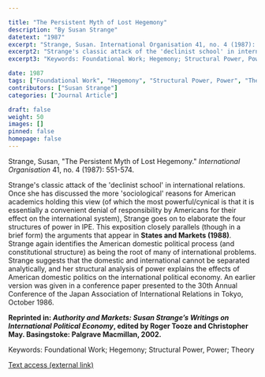 ```yaml
---

title: "The Persistent Myth of Lost Hegemony"
description: "By Susan Strange"
datetext: "1987"
excerpt: "Strange, Susan. International Organisation 41, no. 4 (1987): 551-574."
excerpt2: "Strange's classic attack of the 'declinist school' in international relations. Once she has discussed the more 'sociological' reasons for American academics holding this view (of which the most powerful/cynical is that it is essentially a convenient denial of responsibility by Americans for their effect on the international system), Strange goes on to elaborate the four structures of power in IPE. This exposition closely parallels (though in a brief form) the arguments that appear in States and Markets (1988). Strange again identifies the American domestic political process (and constitutional structure) as being the root of many of international problems. Strange suggests that the domestic and international cannot be separated analytically, and her structural analysis of power explains the effects of American domestic politics on the international political economy. An earlier version was given in a conference paper presented to the 30th Annual Conference of the Japan Association of International Relations in Tokyo, October 1986. Reprinted in: Authority and Markets: Susan Strange’s Writings on International Political Economy. Roger Tooze and Christopher May, editors. Basingstoke: Palgrave Macmillan, 2002."
excerpt3: "Keywords: Foundational Work; Hegemony; Structural Power, Power; Theory"

date: 1987
tags: ["Foundational Work", "Hegemony", "Structural Power, Power", "Theory", "1980's"]
contributors: ["Susan Strange"]
categories: ["Journal Article"]

draft: false
weight: 50
images: []
pinned: false
homepage: false
---
```


Strange, Susan, "The Persistent Myth of Lost Hegemony." *International Organisation* 41, no. 4 (1987): 551-574.

Strange's classic attack of the 'declinist school' in international relations. Once she has discussed the more 'sociological' reasons for American academics holding this view (of which the most powerful/cynical is that it is essentially a convenient denial of responsibility by Americans for their effect on the international system), Strange goes on to elaborate the four structures of power in IPE. This exposition closely parallels (though in a brief form) the arguments that appear in **States and Markets (1988)**. Strange again identifies the American domestic political process (and constitutional structure) as being the root of many of international problems. Strange suggests that the domestic and international cannot be separated analytically, and her structural analysis of power explains the effects of American domestic politics on the international political economy. An earlier version was given in a conference paper presented to the 30th Annual Conference of the Japan Association of International Relations in Tokyo, October 1986.

**Reprinted in: *Authority and Markets: Susan Strange’s Writings on International Political Economy*, edited by Roger Tooze and Christopher May. Basingstoke: Palgrave Macmillan, 2002.**

Keywords: Foundational Work; Hegemony; Structural Power, Power; Theory

[Text access (external link)](https://doi.org/10.1017/S0020818300027600)
